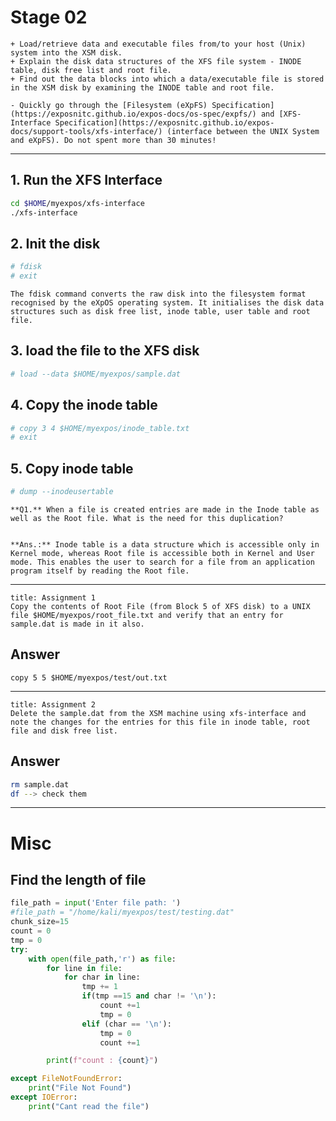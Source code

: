 # Stage 02

```ad-abstract
+ Load/retrieve data and executable files from/to your host (Unix) system into the XSM disk.
+ Explain the disk data structures of the XFS file system - INODE table, disk free list and root file.
+ Find out the data blocks into which a data/executable file is stored in the XSM disk by examining the INODE table and root file.
```

```ad-attention
- Quickly go through the [Filesystem (eXpFS) Specification](https://exposnitc.github.io/expos-docs/os-spec/expfs/) and [XFS-Interface Specification](https://exposnitc.github.io/expos-docs/support-tools/xfs-interface/) (interface between the UNIX System and eXpFS). Do not spent more than 30 minutes!
```

---
## 1. Run the XFS Interface
```bash
cd $HOME/myexpos/xfs-interface
./xfs-interface
```

## 2. Init the disk
```bash
# fdisk
# exit
```

```ad-note
The fdisk command converts the raw disk into the filesystem format recognised by the eXpOS operating system. It initialises the disk data structures such as disk free list, inode table, user table and root file.
```

## 3. load the file to the XFS disk
```bash
# load --data $HOME/myexpos/sample.dat
```

## 4. Copy the inode table
```bash
# copy 3 4 $HOME/myexpos/inode_table.txt
# exit
```

## 5. Copy inode table
```bash
# dump --inodeusertable
```

```ad-question
**Q1.** When a file is created entries are made in the Inode table as well as the Root file. What is the need for this duplication?


**Ans.:** Inode table is a data structure which is accessible only in Kernel mode, whereas Root file is accessible both in Kernel and User mode. This enables the user to search for a file from an application program itself by reading the Root file.
```

---

```ad-question
title: Assignment 1
Copy the contents of Root File (from Block 5 of XFS disk) to a UNIX file $HOME/myexpos/root_file.txt and verify that an entry for sample.dat is made in it also.
```

## Answer
```
copy 5 5 $HOME/myexpos/test/out.txt
```

---

```ad-question
title: Assignment 2
Delete the sample.dat from the XSM machine using xfs-interface and note the changes for the entries for this file in inode table, root file and disk free list.
```

## Answer
```bash
rm sample.dat
df --> check them
```

---
# Misc
## Find the length of file
```python
file_path = input('Enter file path: ')
#file_path = "/home/kali/myexpos/test/testing.dat"
chunk_size=15
count = 0
tmp = 0
try:
	with open(file_path,'r') as file:
		for line in file:
			for char in line:
				tmp += 1
				if(tmp ==15 and char != '\n'):
					count +=1
					tmp = 0
				elif (char == '\n'):
					tmp = 0
					count +=1

		print(f"count : {count}")

except FileNotFoundError:
	print("File Not Found")
except IOError:
	print("Cant read the file")
```




























